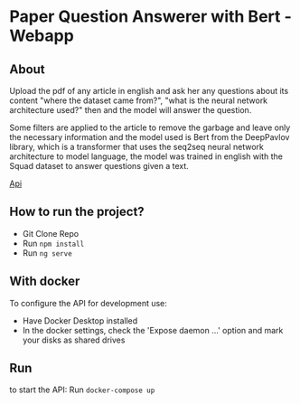 # Paper Question Answerer with Bert - Webapp

## About

Upload the pdf of any article in english and ask her any questions about its content "where the dataset came from?", "what is the neural network architecture used?" then and the model will answer the question.

Some filters are applied to the article to remove the garbage and leave only the necessary information and the model used is Bert from the DeepPavlov library, which is a transformer that uses the seq2seq neural network architecture to model language, the model was trained in english with the Squad dataset to answer questions given a text.

[Api](https://github.com/lucasraggi89/paper-qa-bert-api)

## How to run the project?
- Git Clone Repo
- Run `npm install`
- Run `ng serve`

## With docker

To configure the API for development use:
- Have Docker Desktop installed
- In the docker settings, check the 'Expose daemon ...' option and mark your disks as shared drives

## Run
to start the API:
Run `docker-compose up`



